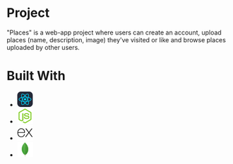 # Project
"Places" is a web-app project where users can create an account, upload places (name, description, image) they've visited or like and browse places uploaded by other users.

# Built With
<ul>
  <li><img src="https://raw.githubusercontent.com/tandpfun/skill-icons/d1c752b99bb25a0e5aa363bae1db2809173ee966/icons/React-Dark.svg" width="35" height="35" /></li>
  <li><img src="https://raw.githubusercontent.com/devicons/devicon/1119b9f84c0290e0f0b38982099a2bd027a48bf1/icons/nodejs/nodejs-original.svg" width="35" height="35" /></li>
  <li><img src="https://raw.githubusercontent.com/devicons/devicon/1119b9f84c0290e0f0b38982099a2bd027a48bf1/icons/express/express-original.svg" width="35" height="35" /></li>
  <li><img src="https://raw.githubusercontent.com/devicons/devicon/1119b9f84c0290e0f0b38982099a2bd027a48bf1/icons/mongodb/mongodb-original.svg" width="35" height="35" /></li>
</ul>
